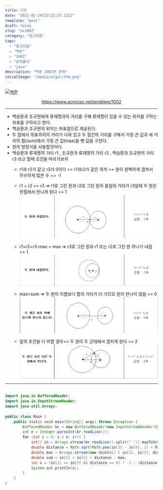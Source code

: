 ```yaml
---
title: 터렛
date: "2021-02-24T23:32:37.121Z"
template: "post"
draft: false
slug: "ac1002"
category: "알고리즘"
tags:
  - "알고리즘"
  - "백준"
  - "1002"
  - "문제풀이"
  - "java"
description: "백준 1002번 문제"
socialImage: "/media/algorithm.png"
---
```


[![백준](https://d2gd6pc034wcta.cloudfront.net/images/logo@2x.png)](https://www.acmicpc.net/problem/1002)
<div style="text-align:center"><a href="https://www.acmicpc.net/problem/1002">https://www.acmicpc.net/problem/1002</a></div>

---


- 백승환과 조규현에게 류재명과의 거리를 구해 류재명이 있을 수 있는 위치를 구하는 좌표를 구하라고 한다.
- 백승환과 조규현의 위치는 좌표점으로 제공된다.
- 두 점에서 목표까지의 거리가 나와 있고 두 점간의 거리를 구해서 가장 큰 값과 세 거리의 합(sum)에서 가장 큰 값(max)을 뺀 값을 구한다.
- 원의 방정식을 사용할것이다.
- 백승환과 류재명의 거리 r1 , 조규현과 류재명의 거리 r2 , 백승환과 조규현의 거리 r3 라고 할때 조건을 따라가보자
    - r1과 r2가 같고 r3가 0이다 => r1과r2가 같은 위치 => 원이 완벽하게 겹쳐서 무수하게 많은 수 => -1  


    - r1 + r2 == r3 => r1로 그린 원과 r2로 그린 원의 중점의 거리가 r3일때 두 원은 한점에서 만나게 된다 => 1
        ![](/media/2021-02-24/2.jpg)
    - r1+r2+r3-max = max => r3로 그린 원과 r1 또는 r2로 그린 원 하나가 내접 => 1
        ![](/media/2021-02-24/4.jpg)
    - max>sum => 두 원의 지름보다 합의 거리가 더 기므로 원이 만나지 않음 => 0
        ![](/media/2021-02-24/1.jpg)
    - 앞의 조건을 다 피할 경우=> 두 원이 두 군데에서 겹치게 된다 => 2
        ![](/media/2021-02-24/3.jpg)


---



```java

import java.io.BufferedReader;
import java.io.InputStreamReader;
import java.util.Arrays;

public class Main {
    public static void main(String[] args) throws Exception {
        BufferedReader br = new BufferedReader(new InputStreamReader(System.in));
        int n = Integer.parseInt(br.readLine());
        for (int i = 0; i < n; i++) {
            int[] in = Arrays.stream(br.readLine().split(" ")).mapToInt(Integer::valueOf).toArray();
            double distance = Math.sqrt(Math.pow(in[3] - in[0], 2) + Math.pow(in[1] - in[4], 2));
            double max = Arrays.stream(new double[] { in[2], in[5], distance }).max().getAsDouble();
            double sum = in[2] + in[5] + distance - max;
            int x = (in[2] == in[5] && distance == 0) ? -1 : (distance == in[2] + in[5] || sum == max) ? 1 : (max > sum) ? 0 : 2;
            System.out.println(x);
        }
    }
}

```
